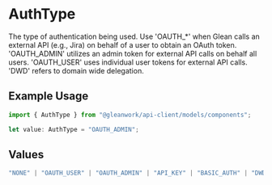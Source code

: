 # AuthType

The type of authentication being used.
Use 'OAUTH_*' when Glean calls an external API (e.g., Jira) on behalf of a user to obtain an OAuth token.
'OAUTH_ADMIN' utilizes an admin token for external API calls on behalf all users.
'OAUTH_USER' uses individual user tokens for external API calls.
'DWD' refers to domain wide delegation.


## Example Usage

```typescript
import { AuthType } from "@gleanwork/api-client/models/components";

let value: AuthType = "OAUTH_ADMIN";
```

## Values

```typescript
"NONE" | "OAUTH_USER" | "OAUTH_ADMIN" | "API_KEY" | "BASIC_AUTH" | "DWD"
```